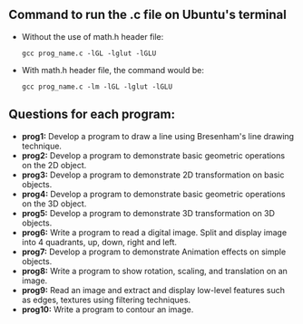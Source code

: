 ## Command to run the .c file on Ubuntu's terminal
- Without the use of math.h header file:
  ```
  gcc prog_name.c -lGL -lglut -lGLU
  ```

- With math.h header file, the command would be:
  ```
  gcc prog_name.c -lm -lGL -lglut -lGLU
  ```


## Questions for each program:
- **prog1:** Develop a program to draw a line using Bresenham's line drawing technique.
- **prog2:** Develop a program to demonstrate basic geometric operations on the 2D object.
- **prog3:** Develop a program to demonstrate 2D transformation on basic objects.
- **prog4:** Develop a program to demonstrate basic geometric operations on the 3D object.
- **prog5:** Develop a program to demonstrate 3D transformation on 3D objects.
- **prog6:** Write a program to read a digital image. Split and display image into 4 quadrants, up, down, right and left.
- **prog7:** Develop a program to demonstrate Animation effects on simple objects.
- **prog8:** Write a program to show rotation, scaling, and translation on an image.
- **prog9:** Read an image and extract and display low-level features such as edges, textures using filtering techniques.
- **prog10:** Write a program to contour an image.
